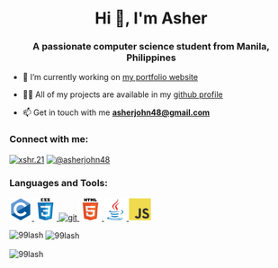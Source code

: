 <!--
## Hi there 👋

I'm **John Asher Manit**, a `computer science student 💻` arising out of  Manila, Philippines.

I love learning and exploring technologies.

---

<h4 align="center">Also, check it out our first case study project with my partner.</h4>
<h3 align="center">👇</h3>
<h3 align="center">
  <a href="https://github.com/99lash/Math-WHiz"><b>MATH-WHiz</b></a>
</h3>

**99lash/99lash** is a ✨ _special_ ✨ repository because its `README.md` (this file) appears on your GitHub profile.

Here are some ideas to get you started:

- 🔭 I’m currently working on ...
- 🌱 I’m currently learning ...
- 👯 I’m looking to collaborate on ...
- 🤔 I’m looking for help with ...
- 💬 Ask me about ...
- 📫 How to reach me: ...
- 😄 Pronouns: ...
- ⚡ Fun fact: ...
-->
<h1 align="center">Hi 👋, I'm Asher</h1>
<h3 align="center">A passionate computer science student from Manila, Philippines</h3>

- 🔭 I’m currently working on [my portfolio website](https://99lash.github.io/)

- 👨‍💻 All of my projects are available in my [github profile](https://github.com/99lash)

- 📫 Get in touch with me **asherjohn48@gmail.com**

<h3 align="left">Connect with me:</h3>
<p align="left">
<a href="https://instagram.com/xshr.21" target="blank"><img align="center" src="https://raw.githubusercontent.com/rahuldkjain/github-profile-readme-generator/master/src/images/icons/Social/instagram.svg" alt="xshr.21" height="30" width="40" /></a>
<a href="https://medium.com/@asherjohn48" target="blank"><img align="center" src="https://raw.githubusercontent.com/rahuldkjain/github-profile-readme-generator/master/src/images/icons/Social/medium.svg" alt="@asherjohn48" height="30" width="40" /></a>
</p>

<h3 align="left">Languages and Tools:</h3>
<p align="left"> <a href="https://www.cprogramming.com/" target="_blank" rel="noreferrer"> <img src="https://raw.githubusercontent.com/devicons/devicon/master/icons/c/c-original.svg" alt="c" width="40" height="40"/> </a> <a href="https://www.w3schools.com/css/" target="_blank" rel="noreferrer"> <img src="https://raw.githubusercontent.com/devicons/devicon/master/icons/css3/css3-original-wordmark.svg" alt="css3" width="40" height="40"/> </a> <a href="https://git-scm.com/" target="_blank" rel="noreferrer"> <img src="https://www.vectorlogo.zone/logos/git-scm/git-scm-icon.svg" alt="git" width="40" height="40"/> </a> <a href="https://www.w3.org/html/" target="_blank" rel="noreferrer"> <img src="https://raw.githubusercontent.com/devicons/devicon/master/icons/html5/html5-original-wordmark.svg" alt="html5" width="40" height="40"/> </a> <a href="https://www.java.com" target="_blank" rel="noreferrer"> <img src="https://raw.githubusercontent.com/devicons/devicon/master/icons/java/java-original.svg" alt="java" width="40" height="40"/> </a> <a href="https://developer.mozilla.org/en-US/docs/Web/JavaScript" target="_blank" rel="noreferrer"> <img src="https://raw.githubusercontent.com/devicons/devicon/master/icons/javascript/javascript-original.svg" alt="javascript" width="40" height="40"/> </a> </p>

<p><img align="left" src="https://github-readme-stats.vercel.app/api/top-langs?username=99lash&show_icons=true&locale=en&layout=compact" alt="99lash" /></p>

<p>&nbsp;<img align="center" src="https://github-readme-stats.vercel.app/api?username=99lash&show_icons=true&locale=en" alt="99lash" /></p>

<p><img align="center" src="https://github-readme-streak-stats.herokuapp.com/?user=99lash&" alt="99lash" /></p>

